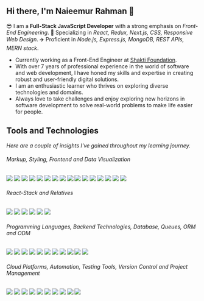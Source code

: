 ## Hi there, I'm Naieemur Rahman 👋
😎 I am a **Full-Stack JavaScript Developer** with a strong emphasis on *Front-End Engineering*. 🚀 Specializing in *React, Redux, Next.js, CSS, Responsive Web Design*. ✈️ Proficient in *Node.js, Express.js, MongoDB, REST APIs, MERN stack*.

* Currently working as a Front-End Engineer at [Shakti Foundation](https://www.shakti.org.bd/).
* With over 7 years of professional experience in the world of software and web development, I have honed my skills and expertise in creating robust and user-friendly digital solutions.
* I am an enthusiastic learner who thrives on exploring diverse technologies and domains.
* Always love to take challenges and enjoy exploring new horizons in software development to solve real-world problems to make life easier for people.

## Tools and Technologies
*Here are a couple of insights I've gained throughout my learning journey.*

<!--
#### User Interface Design and Prototyping
<a href="#user-interface-design-and-prototyping"><img src="https://img.shields.io/badge/figma-F24E1E.svg?style=flat-square&logo=figma&logoColor=white"/></a>
<a href="#user-interface-design-and-prototyping"><img src="https://img.shields.io/badge/adobe%20xd-FF0000.svg?style=flat-square&logo=adobexd&logoColor=white"/></a>
<a href="#user-interface-design-and-prototyping"><img src="https://img.shields.io/badge/adobe%20photoshop-31A8FF.svg?style=flat-square&logo=adobephotoshop&logoColor=white"/></a>
-->

###### Markup, Styling, Frontend and Data Visualization
<img src="https://img.shields.io/badge/html5-E34F26.svg?style=flat-square&logo=html5&logoColor=white"/>
<img src="https://img.shields.io/badge/css3-1572B6.svg?style=flat-square&logo=css3&logoColor=white"/>
<img src="https://img.shields.io/badge/sass-CC6699.svg?style=flat-square&logo=sass&logoColor=white"/>
<img src="https://img.shields.io/badge/tailwind%20css-06B6D4.svg?style=flat-square&logo=tailwindcss&logoColor=white"/>
<img src="https://img.shields.io/badge/react-61DAFB.svg?style=flat-square&logo=react&logoColor=black"/>
<img src="https://img.shields.io/badge/next.js-000000.svg?style=flat-square&logo=next.js&logoColor=white"/>
<img src="https://img.shields.io/badge/vue.js-4FC08D.svg?style=flat-square&logo=vue.js&logoColor=white"/>
<img src="https://img.shields.io/badge/angular-DD0031.svg?style=flat-square&logo=angular&logoColor=white"/>
<img src="https://img.shields.io/badge/bootstrap-7952B3.svg?style=flat-square&logo=bootstrap&logoColor=white"/>
<img src="https://img.shields.io/badge/mui-007FFF.svg?style=flat-square&logo=mui&logoColor=white"/>
<img src="https://img.shields.io/badge/chakra%20ui-319795.svg?style=flat-square&logo=chakraui&logoColor=white"/>
<img src="https://img.shields.io/badge/daisy%20ui-5A0EF8.svg?style=flat-square&logo=daisyui&logoColor=white"/>
<img src="https://img.shields.io/badge/d3%20js-F9A03C.svg?style=flat-square&logo=d3dotjs&logoColor=white"/>
<img src="https://img.shields.io/badge/chart%20js-FF6384.svg?style=flat-square&logo=chartdotjs&logoColor=white"/>
<img src="https://img.shields.io/badge/ApexCharts%20js-2C97F3.svg?style=flat-square&logo=&logoColor=white"/>
<img src="https://img.shields.io/badge/power%20bi-F2C811.svg?style=flat-square&logo=powerbi&logoColor=black"/>

###### React-Stack and Relatives
<img src="https://img.shields.io/badge/redux-764ABC.svg?style=flat-square&logo=redux&logoColor=white"/>
<img src="https://img.shields.io/badge/zustand-1D4AC2.svg?style=flat-square&logo=zotero&logoColor=white"/>
<img src="https://img.shields.io/badge/react%20hook%20form-EC5990.svg?style=flat-square&logo=reacthookform&logoColor=white"/>
<img src="https://img.shields.io/badge/react%20router-3992FF.svg?style=flat-square&logo=reactrouter&logoColor=white"/>
<img src="https://img.shields.io/badge/react%20query-FF4154.svg?style=flat-square&logo=reactquery&logoColor=white"/>
<img src="https://img.shields.io/badge/react%20Native-20232A.svg?style=flat-square&logo=react&logoColor=61DAFB"/>

###### Programming Languages, Backend Technologies, Database, Queues, ORM and ODM
<img src="https://img.shields.io/badge/JavaScript-F7DF1E.svg?style=flat-square&logo=JavaScript&logoColor=black"/>
<img src="https://img.shields.io/badge/TypeScript-3178C6.svg?style=flat-square&logo=TypeScript&logoColor=white"/>
<img src="https://img.shields.io/badge/c%20sharp-512BD4.svg?style=flat-square&logo=csharp&logoColor=white"/>
<img src="https://img.shields.io/badge/Express-000000.svg?style=flat-square&logo=Express&logoColor=white"/>
<img src="https://img.shields.io/badge/.NET-512BD4.svg?style=flat-square&logo=dotnet&logoColor=white"/>
<img src="https://img.shields.io/badge/MongoDB-47A248.svg?style=flat-square&logo=MongoDB&logoColor=white"/>
<img src="https://img.shields.io/badge/Firebase-FFCA28.svg?style=flat-square&logo=Firebase&logoColor=black"/>
<img src="https://img.shields.io/badge/MySQL-4479A1.svg?style=flat-square&logo=MySQL&logoColor=white"/>
<img src="https://img.shields.io/badge/microsoft%20sql%20server-CC2927.svg?style=flat-square&logo=microsoftsqlserver&logoColor=white"/>
<img src="https://img.shields.io/badge/prisma-2D3748.svg?style=flat-square&logo=prisma&logoColor=white"/>
<img src="https://img.shields.io/badge/mongoose-880000.svg?style=flat-square&logo=mongoose&logoColor=white"/>

###### Cloud Platforms, Automation, Testing Tools, Version Control and Project Management
<img src="https://img.shields.io/badge/Heroku-430098.svg?style=flat-square&logo=Heroku&logoColor=white"/>
<img src="https://img.shields.io/badge/Google%20Cloud-4285F4.svg?style=flat-square&logo=Google-Cloud&logoColor=white"/> 
<img src="https://img.shields.io/badge/DigitalOcean-0080FF.svg?style=flat-square&logo=DigitalOcean&logoColor=white"/>
<img src="https://img.shields.io/badge/Selenium-43B02A.svg?style=flat-square&logo=Selenium&logoColor=white"/> 
<img src="https://img.shields.io/badge/Postman-FF6C37.svg?style=flat-square&logo=Postman&logoColor=white"/> 
<img src="https://img.shields.io/badge/swagger-85EA2D.svg?style=flat-square&logo=swagger&logoColor=black"/>
<img src="https://img.shields.io/badge/Git-F05032.svg?style=flat-square&logo=Git&logoColor=white"/> 
<img src="https://img.shields.io/badge/GitHub-181717.svg?style=flat-square&logo=GitHub&logoColor=white"/>
<img src="https://img.shields.io/badge/Jira-0052CC.svg?style=flat-square&logo=Jira&logoColor=white"/> 
<img src="https://img.shields.io/badge/Azure%20DevOps-0078D7.svg?style=flat-square&logo=Azure-DevOps&logoColor=white"/>

<!--
#### IDE and Editors
<a href="#ide-and-editors"><img src="https://img.shields.io/badge/Visual%20Studio%20Code-007ACC.svg?style=flat-square&logo=Visual-Studio-Code&logoColor=white"/> 
<a href="#ide-and-editors"><img src="https://img.shields.io/badge/Visual%20Studio-5C2D91.svg?style=flat-square&logo=Visual-Studio&logoColor=white"/>
<a href="#ide-and-editors"><img src="https://img.shields.io/badge/Android%20Studio-3DDC84.svg?style=flat-square&logo=Android-Studio&logoColor=white"/> 
-->

<!--
**naieem-bd/naieem-bd** is a ✨ _special_ ✨ repository because its `README.md` (this file) appears on your GitHub profile.

Here are some ideas to get you started:

- 🔭 I’m currently working on ...
- 🌱 I’m currently learning ...
- 👯 I’m looking to collaborate on ...
- 🤔 I’m looking for help with ...
- 💬 Ask me about ...
- 📫 How to reach me: ...
- 😄 Pronouns: ...
- ⚡ Fun fact: ...
-->
